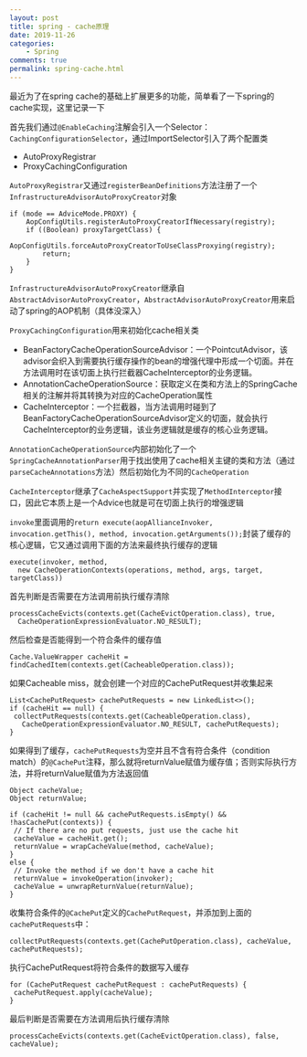 ```yaml
---
layout: post
title: spring - cache原理
date: 2019-11-26
categories:
    - Spring
comments: true
permalink: spring-cache.html
---
```


最近为了在spring cache的基础上扩展更多的功能，简单看了一下spring的cache实现，这里记录一下

首先我们通过`@EnableCaching`注解会引入一个Selector：`CachingConfigurationSelector`，通过ImportSelector引入了两个配置类

- AutoProxyRegistrar
- ProxyCachingConfiguration

`AutoProxyRegistrar`又通过`registerBeanDefinitions`方法注册了一个`InfrastructureAdvisorAutoProxyCreator`对象

```
if (mode == AdviceMode.PROXY) {
	AopConfigUtils.registerAutoProxyCreatorIfNecessary(registry);
	if ((Boolean) proxyTargetClass) {
		AopConfigUtils.forceAutoProxyCreatorToUseClassProxying(registry);
		return;
	}
}
```

`InfrastructureAdvisorAutoProxyCreator`继承自`AbstractAdvisorAutoProxyCreator`，`AbstractAdvisorAutoProxyCreator`用来启动了spring的AOP机制（具体没深入）

`ProxyCachingConfiguration`用来初始化cache相关类

- BeanFactoryCacheOperationSourceAdvisor：一个PointcutAdvisor，该advisor会织入到需要执行缓存操作的bean的增强代理中形成一个切面。并在方法调用时在该切面上执行拦截器CacheInterceptor的业务逻辑。
- AnnotationCacheOperationSource：获取定义在类和方法上的SpringCache相关的注解并将其转换为对应的CacheOperation属性 
- CacheInterceptor：一个拦截器，当方法调用时碰到了BeanFactoryCacheOperationSourceAdvisor定义的切面，就会执行CacheInterceptor的业务逻辑，该业务逻辑就是缓存的核心业务逻辑。



`AnnotationCacheOperationSource`内部初始化了一个`SpringCacheAnnotationParser`用于找出使用了cache相关主键的类和方法（通过`parseCacheAnnotations`方法）然后初始化为不同的`CacheOperation`



`CacheInterceptor`继承了`CacheAspectSupport`并实现了`MethodInterceptor`接口，因此它本质上是一个Advice也就是可在切面上执行的增强逻辑

`invoke`里面调用的`return execute(aopAllianceInvoker, invocation.getThis(), method, invocation.getArguments());`封装了缓存的核心逻辑，它又通过调用下面的方法来最终执行缓存的逻辑

```
execute(invoker, method,
  new CacheOperationContexts(operations, method, args, target, targetClass))
```

首先判断是否需要在方法调用前执行缓存清除

```
processCacheEvicts(contexts.get(CacheEvictOperation.class), true,
  CacheOperationExpressionEvaluator.NO_RESULT);
```

然后检查是否能得到一个符合条件的缓存值

```
Cache.ValueWrapper cacheHit = findCachedItem(contexts.get(CacheableOperation.class));
```

如果Cacheable miss，就会创建一个对应的CachePutRequest并收集起来

```
List<CachePutRequest> cachePutRequests = new LinkedList<>();
if (cacheHit == null) {
 collectPutRequests(contexts.get(CacheableOperation.class),
   CacheOperationExpressionEvaluator.NO_RESULT, cachePutRequests);
}
```

如果得到了缓存，`cachePutRequests`为空并且不含有符合条件（condition match）的`@CachePut`注释，那么就将returnValue赋值为缓存值；否则实际执行方法，并将returnValue赋值为方法返回值

```
Object cacheValue;
Object returnValue;

if (cacheHit != null && cachePutRequests.isEmpty() && !hasCachePut(contexts)) {
 // If there are no put requests, just use the cache hit
 cacheValue = cacheHit.get();
 returnValue = wrapCacheValue(method, cacheValue);
}
else {
 // Invoke the method if we don't have a cache hit
 returnValue = invokeOperation(invoker);
 cacheValue = unwrapReturnValue(returnValue);
}
```

收集符合条件的`@CachePut`定义的`CachePutRequest`，并添加到上面的`cachePutRequests`中：

```
collectPutRequests(contexts.get(CachePutOperation.class), cacheValue, cachePutRequests);
```

执行CachePutRequest将符合条件的数据写入缓存

```
for (CachePutRequest cachePutRequest : cachePutRequests) {
 cachePutRequest.apply(cacheValue);
}
```

最后判断是否需要在方法调用后执行缓存清除

```
processCacheEvicts(contexts.get(CacheEvictOperation.class), false, cacheValue);
```